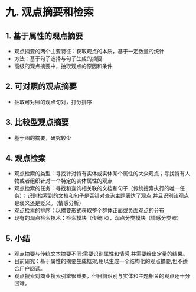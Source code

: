 # 九. 观点摘要和检索

## 1. 基于属性的观点摘要
- 观点摘要的两个主要特征：获取观点的本质，基于一定数量的统计
- 方法：基于句子选择与句子生成的摘要
- 高级的观点摘要中，抽取观点的原因和条件

## 2. 可对照的观点摘要
- 抽取可对照的观点句对，打分排序

## 3. 比较型观点摘要
- 基于图的摘要，研究较少

## 4. 观点检索
- 观点检索的类型：寻找针对特有实体或实体某个属性的大众观点；寻找特有人物或者组织针对一个特定的实体属性的观点
- 观点检索的任务：寻找和查询相关联的文档和句子（传统搜索执行的唯一任务）；识别检索到的文档和句子是否针对查询主题表达了观点,并且识别该观点是褒义还是贬义。（情感分析）
- 观点检索的排序：以摘要形式获取整个群体正面或负面观点的分布
- 现有的观点检索技术：检索模块（传统IR），观点分类模块（情感分类器）

## 5. 小结
- 观点摘要与传统文本摘要不同:需要识别属性和情感,并需要给出定量的结果。
- 目前研究：基于属性的摘要生成框架,用以生成一个结构化的观点摘要,但不适合用户阅读。
- 观点搜索对商业搜索引擎很重要，但目前识别与实体和主题相关的观点还十分困难。